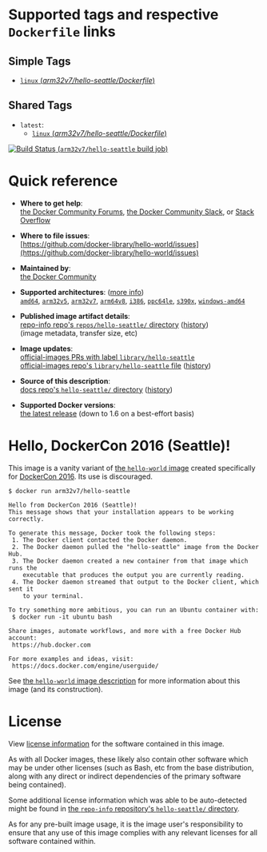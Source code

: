 <!--

********************************************************************************

WARNING:

    DO NOT EDIT "hello-seattle/README.md"

    IT IS AUTO-GENERATED

    (from the other files in "hello-seattle/" combined with a set of templates)

********************************************************************************

-->

# Supported tags and respective `Dockerfile` links

## Simple Tags

-	[`linux` (*arm32v7/hello-seattle/Dockerfile*)](https://github.com/docker-library/hello-world/blob/b715c35271f1d18832480bde75fe17b93db26414/arm32v7/hello-seattle/Dockerfile)

## Shared Tags

-	`latest`:
	-	[`linux` (*arm32v7/hello-seattle/Dockerfile*)](https://github.com/docker-library/hello-world/blob/b715c35271f1d18832480bde75fe17b93db26414/arm32v7/hello-seattle/Dockerfile)

[![Build Status](https://doi-janky.infosiftr.net/job/multiarch/job/arm32v7/job/hello-seattle/badge/icon) (`arm32v7/hello-seattle` build job)](https://doi-janky.infosiftr.net/job/multiarch/job/arm32v7/job/hello-seattle/)

# Quick reference

-	**Where to get help**:  
	[the Docker Community Forums](https://forums.docker.com/), [the Docker Community Slack](https://blog.docker.com/2016/11/introducing-docker-community-directory-docker-community-slack/), or [Stack Overflow](https://stackoverflow.com/search?tab=newest&q=docker)

-	**Where to file issues**:  
	[https://github.com/docker-library/hello-world/issues](https://github.com/docker-library/hello-world/issues)

-	**Maintained by**:  
	[the Docker Community](https://github.com/docker-library/hello-world)

-	**Supported architectures**: ([more info](https://github.com/docker-library/official-images#architectures-other-than-amd64))  
	[`amd64`](https://hub.docker.com/r/amd64/hello-seattle/), [`arm32v5`](https://hub.docker.com/r/arm32v5/hello-seattle/), [`arm32v7`](https://hub.docker.com/r/arm32v7/hello-seattle/), [`arm64v8`](https://hub.docker.com/r/arm64v8/hello-seattle/), [`i386`](https://hub.docker.com/r/i386/hello-seattle/), [`ppc64le`](https://hub.docker.com/r/ppc64le/hello-seattle/), [`s390x`](https://hub.docker.com/r/s390x/hello-seattle/), [`windows-amd64`](https://hub.docker.com/r/winamd64/hello-seattle/)

-	**Published image artifact details**:  
	[repo-info repo's `repos/hello-seattle/` directory](https://github.com/docker-library/repo-info/blob/master/repos/hello-seattle) ([history](https://github.com/docker-library/repo-info/commits/master/repos/hello-seattle))  
	(image metadata, transfer size, etc)

-	**Image updates**:  
	[official-images PRs with label `library/hello-seattle`](https://github.com/docker-library/official-images/pulls?q=label%3Alibrary%2Fhello-seattle)  
	[official-images repo's `library/hello-seattle` file](https://github.com/docker-library/official-images/blob/master/library/hello-seattle) ([history](https://github.com/docker-library/official-images/commits/master/library/hello-seattle))

-	**Source of this description**:  
	[docs repo's `hello-seattle/` directory](https://github.com/docker-library/docs/tree/master/hello-seattle) ([history](https://github.com/docker-library/docs/commits/master/hello-seattle))

-	**Supported Docker versions**:  
	[the latest release](https://github.com/docker/docker-ce/releases/latest) (down to 1.6 on a best-effort basis)

# Hello, DockerCon 2016 (Seattle)!

This image is a vanity variant of [the `hello-world` image](https://hub.docker.com/_/hello-world/) created specifically for [DockerCon 2016](http://2016.dockercon.com/). Its use is discouraged.

```console
$ docker run arm32v7/hello-seattle

Hello from DockerCon 2016 (Seattle)!
This message shows that your installation appears to be working correctly.

To generate this message, Docker took the following steps:
 1. The Docker client contacted the Docker daemon.
 2. The Docker daemon pulled the "hello-seattle" image from the Docker Hub.
 3. The Docker daemon created a new container from that image which runs the
    executable that produces the output you are currently reading.
 4. The Docker daemon streamed that output to the Docker client, which sent it
    to your terminal.

To try something more ambitious, you can run an Ubuntu container with:
 $ docker run -it ubuntu bash

Share images, automate workflows, and more with a free Docker Hub account:
 https://hub.docker.com

For more examples and ideas, visit:
 https://docs.docker.com/engine/userguide/

```

See [the `hello-world` image description](https://hub.docker.com/_/hello-world/) for more information about this image (and its construction).

# License

View [license information](https://github.com/docker-library/hello-world/blob/master/LICENSE) for the software contained in this image.

As with all Docker images, these likely also contain other software which may be under other licenses (such as Bash, etc from the base distribution, along with any direct or indirect dependencies of the primary software being contained).

Some additional license information which was able to be auto-detected might be found in [the `repo-info` repository's `hello-seattle/` directory](https://github.com/docker-library/repo-info/tree/master/repos/hello-seattle).

As for any pre-built image usage, it is the image user's responsibility to ensure that any use of this image complies with any relevant licenses for all software contained within.
